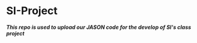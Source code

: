 # SI-Project

**_This repo is used to upload our JASON code for the develop of SI's class project_**
